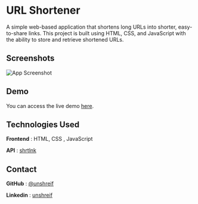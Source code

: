 
# URL Shortener
A simple web-based application that shortens long URLs into shorter, easy-to-share links. This project is built using HTML, CSS, and JavaScript with the ability to store and retrieve shortened URLs.
## Screenshots

![App Screenshot](https://ucarecdn.com/b6af6bfd-dbc6-4d85-8b02-1a1accf769b4/screencapturefileDNewfolder2indexhtml2024100516_57_48.png)


## Demo

You can access the live demo [here](https://url-shortener-theta-silk.vercel.app/).

## Technologies Used

**Frontend** : HTML, CSS , JavaScript 

**API** : [shrtlnk](https://shrtlnk.dev/developer/applications)


## Contact

**GitHub** : [@unshreif](https://github.com/unshreif)

**Linkedin** : [unshreif](https://www.linkedin.com/in/unshreif/)

